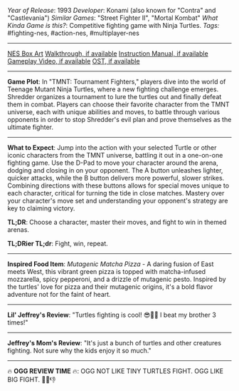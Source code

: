 *Year of Release*: 1993
*Developer*: Konami (also known for "Contra" and "Castlevania")
*Similar Games*: "Street Fighter II", "Mortal Kombat"
*What Kinda Game is this?*: Competitive fighting game with Ninja Turtles.
*Tags:* #fighting-nes, #action-nes, #multiplayer-nes

---
[NES Box Art](https://www.google.com/search?tbm=isch&q=NES+Box+Art+TMNT+Tournament+Fighters) 
[Walkthrough, if available](https://www.google.com/search?q=Walkthrough+NES+TMNT+Tournament+Fighters)
[Instruction Manual, if available](https://www.google.com/search?q=NES+Instruction+Manual+TMNT+Tournament+Fighters)
[Gameplay Video, if available](https://www.youtube.com/results?search_query=gameplay+NES+TMNT+Tournament+Fighters) 
[OST, if available](https://www.youtube.com/results?search_query=gameplay+NES+TMNT+Tournament+Fighters+OST)

- - -
**Game Plot**: In "TMNT: Tournament Fighters," players dive into the world of Teenage Mutant Ninja Turtles, where a new fighting challenge emerges. Shredder organizes a tournament to lure the turtles out and finally defeat them in combat. Players can choose their favorite character from the TMNT universe, each with unique abilities and moves, to battle through various opponents in order to stop Shredder's evil plan and prove themselves as the ultimate fighter.

- - -
**What to Expect**: Jump into the action with your selected Turtle or other iconic characters from the TMNT universe, battling it out in a one-on-one fighting game. Use the D-Pad to move your character around the arena, dodging and closing in on your opponent. The A button unleashes lighter, quicker attacks, while the B button delivers more powerful, slower strikes. Combining directions with these buttons allows for special moves unique to each character, critical for turning the tide in close matches. Mastery over your character's move set and understanding your opponent's strategy are key to claiming victory.

**TL;DR**: Choose a character, master their moves, and fight to win in themed arenas.

**TL;DRier TL;dr**: Fight, win, repeat.

---
**Inspired Food Item**: *Mutagenic Matcha Pizza* - A daring fusion of East meets West, this vibrant green pizza is topped with matcha-infused mozzarella, spicy pepperoni, and a drizzle of mutagenic pesto. Inspired by the turtles' love for pizza and their mutagenic origins, it's a bold flavor adventure not for the faint of heart.

---
**Lil' Jeffrey's Review**: "Turtles fighting is cool! 😎🐢💥 I beat my brother 3 times!"

---
**Jeffrey's Mom's Review**: "It's just a bunch of turtles and other creatures fighting. Not sure why the kids enjoy it so much."

---
🔥 **OGG REVIEW TIME** 🔥: OGG NOT LIKE TINY TURTLES FIGHT. OGG LIKE BIG FIGHT. 🐢💥👎